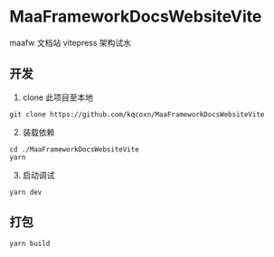 # MaaFrameworkDocsWebsiteVite

maafw 文档站 vitepress 架构试水

## 开发

1. clone 此项目至本地

```shell
git clone https://github.com/kqcoxn/MaaFrameworkDocsWebsiteVite
```

2. 装载依赖

```shell
cd ./MaaFrameworkDocsWebsiteVite
yarn
```

3. 启动调试

```shell
yarn dev
```

## 打包

```shell
yarn build
```
